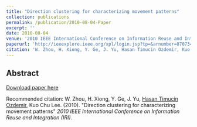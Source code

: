 ```yaml
---
title: "Direction clustering for characterizing movement patterns"
collection: publications
permalink: /publication/2010-08-04-Paper
excerpt: ''
date: 2010-08-04
venue: '2010 IEEE International Conference on Information Reuse and Integration (IRI)'
paperurl: 'http://ieeexplore.ieee.org/xpl/login.jsp?tp=&arnumber=870734&url=http%3A%2F%2Fieeexplore.ieee.org%2Fxpls%2Fabs_all.jsp%3Farnumber%3D870734'
citation: 'W. Zhou, H. Xiong, Y. Ge, J. Yu, Hasan Timucin Ozdemir, Kuo Chu Lee. (2010). &quot;Paper Title Number 1.&quot; <i>2010 IEEE International Conference on Information Reuse and Integration (IRI)</i>.'
---
```


Abstract
-------- 

    
[Download paper here](http://ieeexplore.ieee.org/xpl/login.jsp?tp=&arnumber=870734&url=http%3A%2F%2Fieeexplore.ieee.org%2Fxpls%2Fabs_all.jsp%3Farnumber%3D870734)

Recommended citation: W. Zhou, H. Xiong, Y. Ge, J. Yu, [Hasan Timucin Ozdemir](https://www.linkedin.com/in/hasantimucinozdemir/), Kuo Chu Lee. (2010). "Direction clustering for characterizing movement patterns" <i>2010 IEEE International Conference on Information Reuse and Integration (IRI)</i>.

